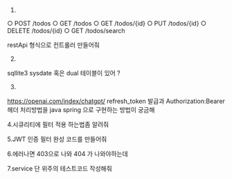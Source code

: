1.
○ POST /todos
○ GET /todos
○ GET /todos/{id}
○ PUT /todos/{id}
○ DELETE /todos/{id}
○ GET /todos/search

restApi 형식으로 컨트롤러 만들어줘

2.
sqllite3 sysdate 혹은 dual 테이블이 있어 ?

3.
https://openai.com/index/chatgpt/ refresh_token 발급과
Authorization:Bearer<token>헤더 처리방법을 java spring 으로
구현하는 방법이 궁금해

4.시큐리티에 필터 적용 하는법좀 알려줘

5.JWT 인증 필터 완성 코드를 만들어줘

6.에러나면 403으로 나와 404 가 나와야하는데

7.service 단 위주의 테스트코드 작성해줘

